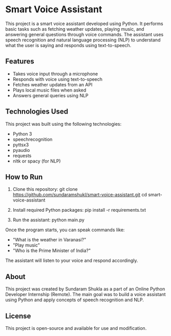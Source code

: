 # Smart Voice Assistant

This project is a smart voice assistant developed using Python. It performs basic tasks such as fetching weather updates, playing music, and answering general questions through voice commands. The assistant uses speech recognition and natural language processing (NLP) to understand what the user is saying and responds using text-to-speech.

## Features

- Takes voice input through a microphone
- Responds with voice using text-to-speech
- Fetches weather updates from an API
- Plays local music files when asked
- Answers general queries using NLP

## Technologies Used

This project was built using the following technologies:

- Python 3
- speechrecognition
- pyttsx3
- pyaudio
- requests
- nltk or spacy (for NLP)

## How to Run

1. Clone this repository:
git clone https://github.com/sundaramshukl/smart-voice-assistant.git cd smart-voice-assistant

2. Install required Python packages:
pip install -r requirements.txt

3. Run the assistant:
python main.py

Once the program starts, you can speak commands like:
- "What is the weather in Varanasi?"
- "Play music"
- "Who is the Prime Minister of India?"

The assistant will listen to your voice and respond accordingly.

## About

This project was created by Sundaram Shukla as a part of an Online Python Developer Internship (Remote). The main goal was to build a voice assistant using Python and apply concepts of speech recognition and NLP.

## License

This project is open-source and available for use and modification.

